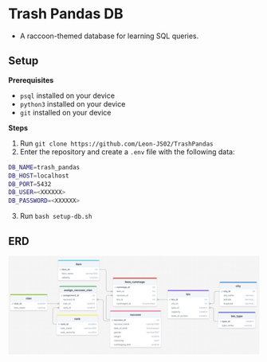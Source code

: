 # Trash Pandas DB
- A raccoon-themed database for learning SQL queries.



## Setup
**Prerequisites**
- `psql` installed on your device
- `python3` installed on your device
- `git` installed on your device

**Steps**
1. Run `git clone https://github.com/Leon-JS02/TrashPandas`
2. Enter the repository and create a `.env` file with the following data:
```bash
DB_NAME=trash_pandas
DB_HOST=localhost
DB_PORT=5432
DB_USER=<XXXXXX>
DB_PASSWORD=<XXXXXX>
```
3. Run `bash setup-db.sh`

## ERD

![Trash Pandas ERD](erd.png)
